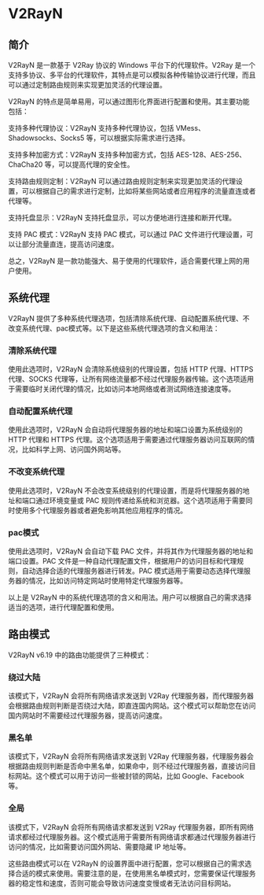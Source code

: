# V2RayN 

## 简介

V2RayN 是一款基于 V2Ray 协议的 Windows 平台下的代理软件。V2Ray 是一个支持多协议、多平台的代理软件，其特点是可以模拟各种传输协议进行代理，而且可以通过定制路由规则来实现更加灵活的代理设置。

V2RayN 的特点是简单易用，可以通过图形化界面进行配置和使用。其主要功能包括：

支持多种代理协议：V2RayN 支持多种代理协议，包括 VMess、Shadowsocks、Socks5 等，可以根据实际需求进行选择。

支持多种加密方式：V2RayN 支持多种加密方式，包括 AES-128、AES-256、ChaCha20 等，可以提高代理的安全性。

支持路由规则定制：V2RayN 可以通过路由规则定制来实现更加灵活的代理设置，可以根据自己的需求进行定制，比如将某些网站或者应用程序的流量直连或者代理等。

支持托盘显示：V2RayN 支持托盘显示，可以方便地进行连接和断开代理。

支持 PAC 模式：V2RayN 支持 PAC 模式，可以通过 PAC 文件进行代理设置，可以让部分流量直连，提高访问速度。

总之，V2RayN 是一款功能强大、易于使用的代理软件，适合需要代理上网的用户使用。

## 系统代理

V2RayN 提供了多种系统代理选项，包括清除系统代理、自动配置系统代理、不改变系统代理、pac模式等。以下是这些系统代理选项的含义和用法：

### 清除系统代理

使用此选项时，V2RayN 会清除系统级别的代理设置，包括 HTTP 代理、HTTPS 代理、SOCKS 代理等，让所有网络流量都不经过代理服务器传输。这个选项适用于需要临时关闭代理的情况，比如访问本地网络或者测试网络连接速度等。

### 自动配置系统代理

使用此选项时，V2RayN 会自动将代理服务器的地址和端口设置为系统级别的 HTTP 代理和 HTTPS 代理。这个选项适用于需要通过代理服务器访问互联网的情况，比如科学上网、访问国外网站等。

### 不改变系统代理

使用此选项时，V2RayN 不会改变系统级别的代理设置，而是将代理服务器的地址和端口通过环境变量或 PAC 规则传递给系统和浏览器。这个选项适用于需要同时使用多个代理服务器或者避免影响其他应用程序的情况。

### pac模式

使用此选项时，V2RayN 会自动下载 PAC 文件，并将其作为代理服务器的地址和端口设置。PAC 文件是一种自动代理配置文件，根据用户的访问目标和代理规则，自动选择合适的代理服务器进行转发。PAC 模式适用于需要动态选择代理服务器的情况，比如访问特定网站时使用特定代理服务器等。

以上是 V2RayN 中的系统代理选项的含义和用法。用户可以根据自己的需求选择适当的选项，进行代理配置和使用。

## 路由模式

V2RayN v6.19 中的路由功能提供了三种模式：

### 绕过大陆

该模式下，V2RayN 会将所有网络请求发送到 V2Ray 代理服务器，而代理服务器会根据路由规则判断是否绕过大陆，即直连国内网站。这个模式可以帮助您在访问国内网站时不需要经过代理服务器，提高访问速度。

### 黑名单

该模式下，V2RayN 会将所有网络请求发送到 V2Ray 代理服务器，代理服务器会根据路由规则判断是否命中黑名单，如果命中，则不经过代理服务器，直接访问目标网站。这个模式可以用于访问一些被封锁的网站，比如 Google、Facebook 等。

### 全局

该模式下，V2RayN 会将所有网络请求都发送到 V2Ray 代理服务器，即所有网络请求都经过代理服务器。这个模式适用于需要所有网络请求都通过代理服务器进行访问的情况，比如需要访问国外网站、需要隐藏 IP 地址等。

这些路由模式可以在 V2RayN 的设置界面中进行配置，您可以根据自己的需求选择合适的模式来使用。需要注意的是，在使用黑名单模式时，您需要保证代理服务器的稳定性和速度，否则可能会导致访问速度变慢或者无法访问目标网站。

